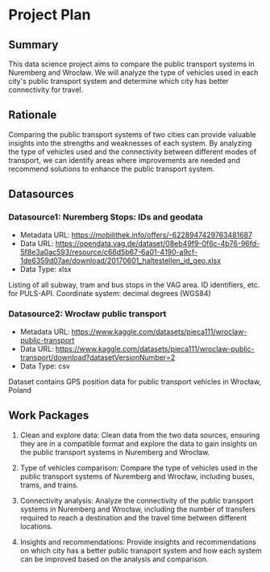 # Project Plan

## Summary

This data science project aims to compare the public transport systems in Nuremberg and Wrocław. We will analyze the type of vehicles used in each city's public transport system and determine which city has better connectivity for travel.


## Rationale

Comparing the public transport systems of two cities can provide valuable insights into the strengths and weaknesses of each system. By analyzing the type of vehicles used and the connectivity between different modes of transport, we can identify areas where improvements are needed and recommend solutions to enhance the public transport system.


## Datasources


### Datasource1: Nuremberg Stops: IDs and geodata
* Metadata URL: https://mobilithek.info/offers/-6228947429763481687
* Data URL: https://opendata.vag.de/dataset/08eb49f9-0f6c-4b76-96fd-5f8e3a0ac593/resource/c66d5b67-6a01-4190-a9cf-1de6359d07ae/download/20170601_haltestellen_id_geo.xlsx
* Data Type: xlsx

Listing of all subway, tram and bus stops in the VAG area. ID identifiers, etc. for PULS-API. Coordinate system: decimal degrees (WGS84)

### Datasource2: Wrocław public transport
* Metadata URL: https://www.kaggle.com/datasets/pieca111/wroclaw-public-transport
* Data URL: https://www.kaggle.com/datasets/pieca111/wroclaw-public-transport/download?datasetVersionNumber=2
* Data Type: csv

Dataset contains GPS position data for public transport vehicles in Wrocław, Poland 

## Work Packages

1. Clean and explore data: Clean data from the two data sources, ensuring they are in a compatible format and explore the data to gain insights on the public transport systems in Nuremberg and Wrocław.

2. Type of vehicles comparison: Compare the type of vehicles used in the public transport systems of Nuremberg and Wrocław, including buses, trams, and trains.

3. Connectivity analysis: Analyze the connectivity of the public transport systems in Nuremberg and Wrocław, including the number of transfers required to reach a destination and the travel time between different locations.
 
4. Insights and recommendations: Provide insights and recommendations on which city has a better public transport system and how each system can be improved based on the analysis and comparison.
